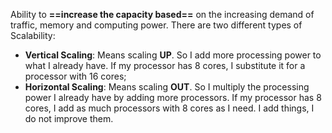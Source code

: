 Ability to **==increase the capacity based==** on the increasing demand of traffic, memory and computing power.
There are two different types of Scalability:
- **Vertical Scaling**: Means scaling **UP**. So I add more processing power to what I already have. If my processor has 8 cores, I substitute it for a processor with 16 cores;
- **Horizontal Scaling**: Means scaling **OUT**. So I multiply the processing power I already have by adding more processors. If my processor has 8 cores, I add as much processors with 8 cores as I need. I add things, I do not improve them.